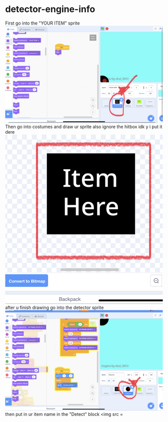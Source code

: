 # detector-engine-info

First go into the "YOUR ITEM" sprite
<img src = https://github.com/Skai-2012/detector-engine-info/blob/main/757C8767-0574-4E6F-86EE-102C4BFF09D8.jpeg>
Then go into costumes and draw ur sprite also ignore the hitbox idk y i put it dere
<img src = https://github.com/Skai-2012/detector-engine-info/blob/main/D5EE19C7-45FB-495B-959A-DF2AC929A822.jpeg>
after u finish drawing go into the detector sprite
<img src = https://github.com/Skai-2012/detector-engine-info/blob/main/1B2619D6-7944-4080-83B8-13F8A5E5E3CB.jpeg>
then put in ur item name in the "Detect" block
<img src = 
